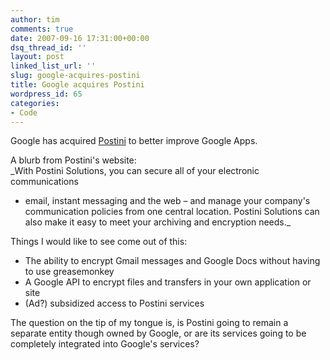 ```yaml
---
author: tim
comments: true
date: 2007-09-16 17:31:00+00:00
dsq_thread_id: ''
layout: post
linked_list_url: ''
slug: google-acquires-postini
title: Google acquires Postini
wordpress_id: 65
categories:
- Code
---
```


Google has acquired [Postini](http://www.postini.com/index.php) to better
improve Google Apps.  
  
A blurb from Postini's website:  
_With Postini Solutions, you can secure all of your electronic communications
- email, instant messaging and the web – and manage your company's
communication policies from one central location. Postini Solutions can also
make it easy to meet your archiving and encryption needs._  
  
Things I would like to see come out of this:  
* The ability to encrypt Gmail messages and Google Docs without having to use
greasemonkey  
* A Google API to encrypt files and transfers in your own application or site  
* (Ad?) subsidized access to Postini services  
  
The question on the tip of my tongue is, is Postini going to remain a separate
entity though owned by Google, or are its services going to be completely
integrated into Google's services?

